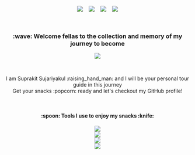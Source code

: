 <p align="center">
  <a href="https://line.me/ti/p/NcFj-62NcZ"><img src="https://img.shields.io/badge/mounntainn-00C300?style=for-the-badge&logo=line&logoColor=white"/></a>&nbsp;&nbsp;&nbsp; 
  <a href="https://www.instagram.com/mounntainn/"><img src="https://img.shields.io/badge/mounntainn-%23E4405F.svg?style=for-the-badge&logo=Instagram&logoColor=white"/></a>&nbsp;&nbsp;&nbsp;
  <a href="https://www.linkedin.com/in/suprakitsujariyakul/"><img src="https://img.shields.io/badge/suprakit_sujariyakul-%231DA1F2.svg?style=for-the-badge&logo=Linkedin&logoColor=white"/></a>&nbsp;&nbsp;&nbsp;
  <a href="mailto:suprakitsujariyakul@gmail.com"><img src="https://img.shields.io/badge/suprakit_sujariyakul-D14836?style=for-the-badge&logo=gmail&logoColor=white"/></a>
</p>
<br/>

<h3 align="center"> :wave: Welcome fellas to the collection and memory of my journey to become </h3> 
<p align="center">
  <img src="https://readme-typing-svg.demolab.com/?lines=Full+Snack+Developer!&font=Fira%20Code&center=true&width=380&height=50&duration=4000&pause=1000">
</p>
<br/>

<p align="center">
  I am Suprakit Sujariyakul :raising_hand_man: and I will be your personal tour guide in this journey<br/>
  Get your snacks :popcorn: ready and let's checkout my GitHub profile!
</p>
<br/>

<h4 align="center">:spoon: Tools I use to enjoy my snacks :knife:</h4>
<p align="center">
  <a href="https://skillicons.dev">
    <img src="https://skillicons.dev/icons?i=html,css,js,ts&theme=dark"/>
  </a>
  <br/>
  <a href="https://skillicons.dev">
    <img src="https://skillicons.dev/icons?i=bootstrap,styledcomponents,tailwind&theme=dark"/>
  </a>
  <br/>
  <a href="https://skillicons.dev">
    <img src="https://skillicons.dev/icons?i=react,vite&theme=dark"/>
  </a>
  <br/>
  <a href="https://skillicons.dev">
    <img src="https://skillicons.dev/icons?i=git,nodejs,vim&theme=dark"/>
  </a>
</p>
